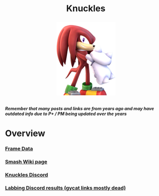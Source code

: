 <div id="toc">
  <ul align="center" style="list-style: none">
      <summary> <h1>
        Knuckles
        <p><img src="/Images/Characters/Knuckles.png" alt="Knux.png"></p>
  </ul>
</div>

<h4> <i>Remember that many posts and links are from years ago and may have outdated info due to P+ / PM being updated over the years</i>

<h1> Overview
<h3> <a href="https://rukaidata.com/P+/Knuckles/">Frame Data</a>
<h3> <a href="https://www.ssbwiki.com/Knuckles_(P%2B)">Smash Wiki page</a>
<h3> <a href="https://discord.com/invite/dcaMaF2">Knuckles Discord</a>
<h3> <a href="https://www.reddit.com/r/SSBPM/comments/st86t6/final_labbing_discord_results_knuckles/">Labbing Discord results (gycat links mostly dead)</a>